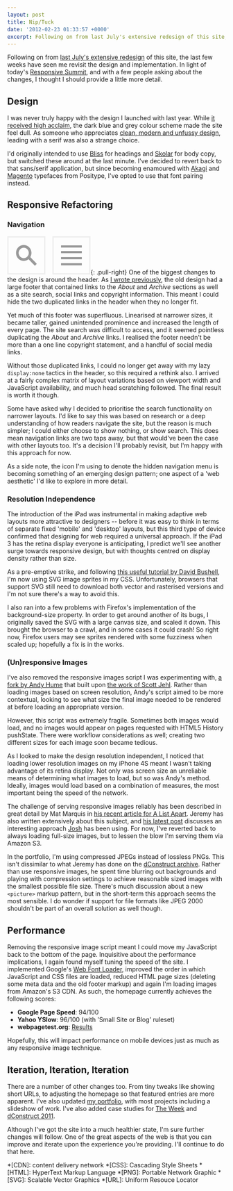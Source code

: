 ```yaml
---
layout: post
title: Nip/Tuck
date: '2012-02-23 01:33:57 +0000'
excerpt: Following on from last July's extensive redesign of this site, the last few weeks have seen me revisit the design and implementation. In light of today's Responsive Summit, and with a few people asking about the changes, I thought I should provide a little more detail.
---
```

Following on from [last July's extensive redesign][1] of this site, the last few weeks have seen me revisit the design and implementation. In light of today's [Responsive Summit][2], and with a few people asking about the changes, I thought I should provide a little more detail.

## Design
I was never truly happy with the design I launched with last year. While [it received high acclaim][3], the dark blue and grey colour scheme made the site feel dull. As someone who appreciates [clean, modern and unfussy design][4], leading with a serif was also a strange choice.

I'd originally intended to use [Bliss][5] for headings and [Skolar][6] for body copy, but switched these around at the last minute. I've decided to revert back to that sans/serif application, but since becoming enamoured with [Akagi][7] and [Magento][8] typefaces from Positype, I've opted to use that font pairing instead.

## Responsive Refactoring

### Navigation
![](/assets/images/2012/02/navigation-icons.png){: .pull-right} One of the biggest changes to the design is around the header. As [I wrote previously][9], the old design had a large footer that contained links to the *About* and *Archive* sections as well as a site search, social links and copyright information. This meant I could hide the two duplicated links in the header when they no longer fit.

Yet much of this footer was superfluous. Linearised at narrower sizes, it became taller, gained unintended prominence and increased the length of every page. The site search was difficult to access, and it seemed pointless duplicating the *About* and *Archive* links. I realised the footer needn't be more than a one line copyright statement, and a handful of social media links.

Without those duplicated links, I could no longer get away with my lazy `display:none` tactics in the header, so this required a rethink also. I arrived at a fairly complex matrix of layout variations based on viewport width and JavaScript availability, and much head scratching followed. The final result is worth it though.

Some have asked why I decided to prioritise the search functionality on narrower layouts. I'd like to say this was based on research or a deep understanding of how readers navigate the site, but the reason is much simpler; I could either choose to show nothing, or show search. This does mean navigation links are two taps away, but that would've been the case with other layouts too. It's a decision I'll probably revisit, but I'm happy with this approach for now.

As a side note, the icon I'm using to denote the hidden navigation menu is becoming something of an emerging design pattern; one aspect of a 'web aesthetic' I'd like to explore in more detail.

### Resolution Independence
The introduction of the iPad was instrumental in making adaptive web layouts more attractive to designers -- before it was easy to think in terms of separate fixed 'mobile' and 'desktop' layouts, but this third type of device confirmed that designing for web required a universal approach. If the iPad 3 has the retina display everyone is anticipating, I predict we'll see another surge towards responsive design, but with thoughts centred on display density rather than size.

As a pre-emptive strike, and following [this useful tutorial by David Bushell][10], I'm now using SVG image sprites in my CSS. Unfortunately, browsers that support SVG still need to download both vector and rasterised versions and I'm not sure there's a way to avoid this.

I also ran into a few problems with Firefox's implementation of the background-size property. In order to get around another of its bugs, I originally saved the SVG with a large canvas size, and scaled it down. This brought the browser to a crawl, and in some cases it could crash! So right now, Firefox users may see sprites rendered with some fuzziness when scaled up; hopefully a fix is in the works.

### (Un)responsive Images
I've also removed the responsive images script I was experimenting with, [a fork by Andy Hume][11] that built upon [the work of Scott Jehl][12]. Rather than loading images based on screen resolution, Andy's script aimed to be more contextual, looking to see what size the final image needed to be rendered at before loading an appropriate version.

However, this script was extremely fragile. Sometimes both images would load, and no images would appear on pages requested with HTML5 History pushState. There were workflow considerations as well; creating two different sizes for each image soon became tedious.

As I looked to make the design resolution independent, I noticed that loading lower resolution images on my iPhone 4S meant I wasn't taking advantage of its retina display. Not only was screen size an unreliable means of determining what images to load, but so was Andy's method. Ideally, images would load based on a combination of measures, the most important being the speed of the network.

The challenge of serving responsive images reliably has been described in great detail by Mat Marquis in [his recent article for A List Apart][13]. Jeremy has also written extensively about this subject, and [his latest post][14] discusses an interesting approach [Josh][15] has been using. For now, I've reverted back to always loading full-size images, but to lessen the blow I'm serving them via Amazon S3.

In the portfolio, I'm using compressed JPEGs instead of lossless PNGs. This isn't dissimilar to what Jeremy has done on the [dConstruct archive][16]. Rather than use responsive images, he spent time blurring out backgrounds and playing with compression settings to achieve reasonable sized images with the smallest possible file size. There's much discussion about a new `<picture>` markup pattern, but in the short-term this approach seems the most sensible. I do wonder if support for file formats like JPEG 2000 shouldn't be part of an overall solution as well though.

## Performance
Removing the responsive image script meant I could move my JavaScript back to the bottom of the page. Inquisitive about the performance implications, I again found myself tuning the speed of the site. I implemented Google's [Web Font Loader][17], improved the order in which JavaScript and CSS files are loaded, reduced HTML page sizes (deleting some meta data and the old footer markup) and again I'm loading images from Amazon's S3 CDN. As such, the homepage currently achieves the following scores:

* **Google Page Speed**: 94/100
* **Yahoo YSlow**: 96/100 (with 'Small Site or Blog' ruleset)
* **webpagetest.org**: [Results][18]

Hopefully, this will impact performance on mobile devices just as much as any responsive image technique.

## Iteration, Iteration, Iteration
There are a number of other changes too. From tiny tweaks like showing short URLs, to adjusting the homepage so that featured entries are more apparent. I've also updated [my portfolio][19], with most projects including a slideshow of work. I've also added case studies for [The Week][20] and [dConstruct 2011][21].

Although I've got the site into a much healthier state, I'm sure further changes will follow. One of the great aspects of the web is that you can improve and iterate upon the experience you're providing. I'll continue to do that here.

[1]: /2011/07/new_and_improved/
[2]: http://responsivesummit.com/
[3]: http://netmagazine.com/features/ethan-marcottes-20-favourite-responsive-sites
[4]: http://en.wikipedia.org/wiki/International_Typographic_Style
[5]: http://fontdeck.com/typeface/bliss/
[6]: http://fontdeck.com/typeface/skolar/
[7]: http://fontdeck.com/typeface/akagi/
[8]: http://fontdeck.com/typeface/magneto/
[9]: /2012/01/responsive_answers/
[10]: http://coding.smashingmagazine.com/2012/01/16/resolution-independence-with-svg/
[11]: https://github.com/ahume/Responsive-Images
[12]: https://github.com/filamentgroup/Responsive-Images/
[13]: http://www.alistapart.com/articles/responsive-images-how-they-almost-worked-and-what-we-need/
[14]: http://adactio.com/journal/5208/
[15]: http://joshemerson.co.uk/
[16]: http://archive.dconstruct.org/
[17]: https://developers.google.com/webfonts/docs/webfont_loader
[18]: http://www.webpagetest.org/result/120222_QC_3B11V/1/performance_optimization/
[19]: /portfolio/
[20]: /2011/11/the_week/
[21]: /2011/06/dconstruct_2011/

*[CDN]: content delivery network
*[CSS]: Cascading Style Sheets
*[HTML]: HyperText Markup Language
*[PNG]: Portable Network Graphic
*[SVG]: Scalable Vector Graphics
*[URL]: Uniform Resouce Locator